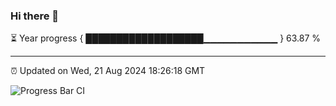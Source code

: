 ### Hi there 👋

⏳ Year progress { ███████████████████▁▁▁▁▁▁▁▁▁▁▁ } 63.87 %

---

⏰ Updated on Wed, 21 Aug 2024 18:26:18 GMT

![Progress Bar CI](https://github.com/ZhaoGui/ZhaoGui/workflows/Progress%20Bar%20CI/badge.svg)
